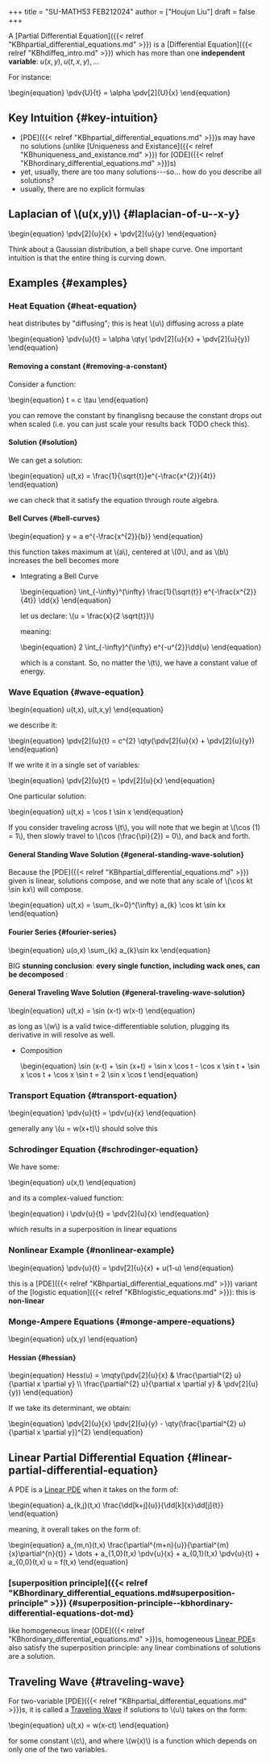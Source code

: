 +++
title = "SU-MATH53 FEB212024"
author = ["Houjun Liu"]
draft = false
+++

A [Partial Differential Equation]({{< relref "KBhpartial_differential_equations.md" >}}) is a [Differential Equation]({{< relref "KBhdiffeq_intro.md" >}}) which has more than one **independent variable**: $u(x,y), u(t,x,y), ...$

For instance:

\begin{equation}
\pdv{U}{t} = \alpha \pdv[2]{U}{x}
\end{equation}


## Key Intuition {#key-intuition}

-   [PDE]({{< relref "KBhpartial_differential_equations.md" >}})s may have no solutions (unlike [Uniqueness and Existance]({{< relref "KBhuniqueness_and_existance.md" >}}) for [ODE]({{< relref "KBhordinary_differential_equations.md" >}})s)
-   yet, usually, there are too many solutions---so... how do you describe all solutions?
-   usually, there are no explicit formulas


## Laplacian of \\(u(x,y)\\) {#laplacian-of-u--x-y}

\begin{equation}
\pdv[2]{u}{x} + \pdv[2]{u}{y}
\end{equation}

Think about a Gaussian distribution, a bell shape curve. One important intuition is that the entire thing is curving down.


## Examples {#examples}


### Heat Equation {#heat-equation}

heat distributes by "diffusing"; this is heat \\(u\\) diffusing across a plate

\begin{equation}
\pdv{u}{t} = \alpha \qty( \pdv[2]{u}{x} + \pdv[2]{u}{y})
\end{equation}


#### Removing a constant {#removing-a-constant}

Consider a function:

\begin{equation}
t = c \tau
\end{equation}

you can remove the constant by finanglisng because the constant drops out when scaled (i.e. you can just scale your results back TODO check this).


#### Solution {#solution}

We can get a solution:

\begin{equation}
u(t,x) = \frac{1}{\sqrt{t}}e^{-\frac{x^{2}}{4t}}
\end{equation}

we can check that it satisfy the equation through route algebra.


#### Bell Curves {#bell-curves}

\begin{equation}
y = a e^{-\frac{x^{2}}{b}}
\end{equation}

this function takes maximum at \\(a\\), centered at \\(0\\), and as \\(b\\) increases the bell becomes more

<!--list-separator-->

-  Integrating a Bell Curve

    \begin{equation}
    \int\_{-\infty}^{\infty} \frac{1}{\sqrt{t}} e^{-\frac{x^{2}}{4t}} \dd{x}
    \end{equation}

    let us declare: \\(u = \frac{x}{2 \sqrt{t}}\\)

    meaning:

    \begin{equation}
    2 \int\_{-\infty}^{\infty} e^{-u^{2}}\dd{u}
    \end{equation}

    which is a constant. So, no matter the \\(t\\), we have a constant value of energy.


### Wave Equation {#wave-equation}

\begin{equation}
u(t,x), u(t,x,y)
\end{equation}

we describe it:

\begin{equation}
\pdv[2]{u}{t} = c^{2} \qty(\pdv[2]{u}{x} + \pdv[2]{u}{y})
\end{equation}

If we write it in a single set of variables:

\begin{equation}
\pdv[2]{u}{t} = \pdv[2]{u}{x}
\end{equation}

One particular solution:

\begin{equation}
u(t,x) = \cos t \sin x
\end{equation}

If you consider traveling across \\(t\\), you will note that we begin at \\(\cos (1) = 1\\), then slowly travel to \\(\cos (\frac{\pi}{2}) = 0\\), and back and forth.


#### General Standing Wave Solution {#general-standing-wave-solution}

Because the [PDE]({{< relref "KBhpartial_differential_equations.md" >}}) given is linear, solutions compose, and we note that any scale of \\(\cos kt \sin kx\\) will compose.

\begin{equation}
u(t,x) = \sum\_{k=0}^{\infty} a\_{k} \cos kt \sin kx
\end{equation}


#### Fourier Series {#fourier-series}

\begin{equation}
u(o,x) \sum\_{k} a\_{k}\sin kx
\end{equation}

BIG **stunning conclusion**: **every single function, including wack ones, can be decomposed** :


#### General Traveling Wave Solution {#general-traveling-wave-solution}

\begin{equation}
u(t,x) = \sin (x-t) w(x-t)
\end{equation}

as long as \\(w\\) is a valid twice-differentiable solution, plugging its derivative in will resolve as well.

<!--list-separator-->

-  Composition

    \begin{equation}
    \sin (x-t) + \sin (x+t) = \sin x \cos t - \cos x \sin t + \sin x \cos t + \cos x \sin t = 2 \sin x \cos t
    \end{equation}


### Transport Equation {#transport-equation}

\begin{equation}
\pdv{u}{t} = \pdv{u}{x}
\end{equation}

generally any \\(u = w(x+t)\\) should solve this


### Schrodinger Equation {#schrodinger-equation}

We have some:

\begin{equation}
u(x,t)
\end{equation}

and its a complex-valued function:

\begin{equation}
i \pdv{u}{t} = \pdv[2]{u}{x}
\end{equation}

which results in a superposition in linear equations


### Nonlinear Example {#nonlinear-example}

\begin{equation}
\pdv{u}{t} = \pdv[2]{u}{x} + u(1-u)
\end{equation}

this is a [PDE]({{< relref "KBhpartial_differential_equations.md" >}}) variant of the [logistic equation]({{< relref "KBhlogistic_equations.md" >}}): this is **non-linear**


### Monge-Ampere Equations {#monge-ampere-equations}

\begin{equation}
u(x,y)
\end{equation}


#### Hessian {#hessian}

\begin{equation}
Hess(u) = \mqty(\pdv[2]{u}{x} & \frac{\partial^{2} u}{\partial x \partial y}  \\\ \frac{\partial^{2} u}{\partial x \partial y} & \pdv[2]{u}{y})
\end{equation}

If we take its determinant, we obtain:

\begin{equation}
\pdv[2]{u}{x} \pdv[2]{u}{y} - \qty(\frac{\partial^{2} u}{\partial x \partial y})^{2}
\end{equation}


## Linear Partial Differential Equation {#linear-partial-differential-equation}

A PDE is a [Linear PDE](#linear-partial-differential-equation) when it takes on the form of:

\begin{equation}
a\_{k,j}(t,x) \frac{\dd[k+j]{u}}{\dd[k]{x}\dd[j]{t}}
\end{equation}

meaning, it overall takes on the form of:

\begin{equation}
a\_{m,n}(t,x) \frac{\partial^{m+n}{u}}{\partial^{m}{x}\partial^{n}{t}} + \dots + a\_{1,0}(t,x) \pdv{u}{x} + a\_{0,1}(t,x) \pdv{u}{t} + a\_{0,0}(t,x) u = f(t,x)
\end{equation}


### [superposition principle]({{< relref "KBhordinary_differential_equations.md#superposition-principle" >}}) {#superposition-principle--kbhordinary-differential-equations-dot-md}

like homogeneous linear [ODE]({{< relref "KBhordinary_differential_equations.md" >}})s, homogeneous [Linear PDE](#linear-partial-differential-equation)s also satisfy the superposition principle: any linear combinations of solutions are a solution.


## Traveling Wave {#traveling-wave}

For two-variable [PDE]({{< relref "KBhpartial_differential_equations.md" >}})s, it is called a [Traveling Wave](#traveling-wave) if solutions to \\(u\\) takes on the form:

\begin{equation}
u(t,x) = w(x-ct)
\end{equation}

for some constant \\(c\\), and where \\(w(x)\\) is a function which depends on only one of the two variables.
